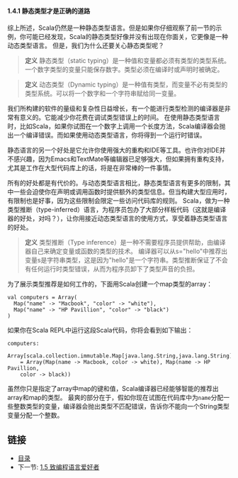 #### 1.4.1 静态类型才是正确的道路

综上所述，Scala仍然是一种静态类型语言。但是如果你仔细观察了前一节的示例，你可能已经发现，Scala的静态类型好像并没有出现在你面关，它更像是一种动态类型语言。
但是，我们为什么还要关心静态类型呢？

>**定义**  静态类型（static typing）是一种值和变量都必须有类型的类型系统。一个数字类型的变量只能保存数字。类型必须在编译时或声明时被确定。

>**定义**  动态类型（Dynamic typing）是一种值有类型，而变量不必有类型的类型系统。可以将一个数字和一个字符串赋给同一变量。

我们所构建的软件的量级和复杂性日益增长，有一个能进行类型检测的编译器是非常有意义的。它能减少你花费在调试类型错误上的时间。
在使用静态类型语言时，比如Scala，如果你试图在一个数字上调用一个长度方法，Scala编译器会抛出一个编译错误。而如果使用动态类型语言，你将得到一个运行时错误。

静态语言的另一个好处是它允许你使用强大的重构和IDE等工具。也许你对IDE并不感兴趣，因为Emacs和TextMate等编辑器已足够强大，但如果拥有重构支持，尤其是工作在大型代码库上的话，将是在非常棒的一件事情。

所有的好处都是有代价的。与动态类型语言相比，静态类型语言有更多的限制，其中一些会迫使你在声明或调用函数时提供额外的类型信息。但当构建大型应用时，有限制也是好事，因为这些限制会限定一些访问代码库的规则。
Scala，做为一种类型推断（type-inferred）语言，为程序员包办了大部分样板代码（这就是编译器的好处，对吗？），让你用接近动态类型语言的使用方式，享受着静态类型语言的好处。

>**定义**  类型推断（Type inference）是一种不需要程序员提供帮助，由编译器自己来确定变量或函数的类型的技术。
编译器可以从s="hello"中推荐出变量s是字符串类型，这是因为"hello"是一个字符串。类型推断保证了不会有任何运行时类型错误，从而为程序员卸下了类型声音的负担。

为了展示类型推荐是如何工作的，下面用Scala创建一个map类型的array：

    val computers = Array(
      Map("name" -> "Macbook", "color" -> "white"),
      Map("name" -> "HP Pavillion", "color" -> "black")
    )

如果你在Scala REPL中运行这段Scala代码，你将会看到如下输出：

    computers:
        Array[scala.collection.immutable.Map[java.lang.String,java.lang.String]]
        = Array(Map(name -> Macbook, color -> white), Map(name -> HP Pavillion,
        color -> black))

虽然你只是指定了array中map的键和值，Scala编译器已经能够智能的推荐出array和map的类型。
最爽的部分在于，假如你现在试图在代码库中为`name`分配一些整数类型的变量，编译器会抛出类型不匹配错误，告诉你不能向一个String类型变量分配一个整数。


## 链接
- [目录](../README.md)
- 下一节: [1.5 致编程语言爱好者](1.1.5.md)
